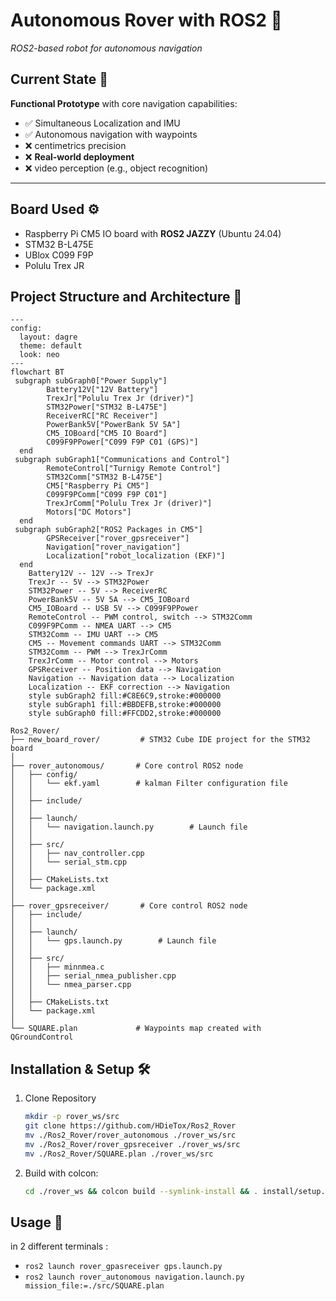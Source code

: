 # Autonomous Rover with ROS2 🚀  
*ROS2-based robot for autonomous navigation*

## Current State 🧪  
**Functional Prototype** with core navigation capabilities:  

- ✅ Simultaneous Localization and IMU
- ✅ Autonomous navigation with waypoints
- ❌ centimetrics precision
- ❌ **Real-world deployment**
- ❌ video perception (e.g., object recognition)  

---

## Board Used ⚙️
- Raspberry Pi CM5 IO board with **ROS2 JAZZY** (Ubuntu 24.04)
- STM32 B-L475E
- UBlox C099 F9P
- Polulu Trex JR 

## Project Structure and Architecture  📂

```mermaid
---
config:
  layout: dagre
  theme: default
  look: neo
---
flowchart BT
 subgraph subGraph0["Power Supply"]
        Battery12V["12V Battery"]
        TrexJr["Polulu Trex Jr (driver)"]
        STM32Power["STM32 B-L475E"]
        ReceiverRC["RC Receiver"]
        PowerBank5V["PowerBank 5V 5A"]
        CM5_IOBoard["CM5 IO Board"]
        C099F9PPower["C099 F9P C01 (GPS)"]
  end
 subgraph subGraph1["Communications and Control"]
        RemoteControl["Turnigy Remote Control"]
        STM32Comm["STM32 B-L475E"]
        CM5["Raspberry Pi CM5"]
        C099F9PComm["C099 F9P C01"]
        TrexJrComm["Polulu Trex Jr (driver)"]
        Motors["DC Motors"]
  end
 subgraph subGraph2["ROS2 Packages in CM5"]
        GPSReceiver["rover_gpsreceiver"]
        Navigation["rover_navigation"]
        Localization["robot_localization (EKF)"]
  end
    Battery12V -- 12V --> TrexJr
    TrexJr -- 5V --> STM32Power
    STM32Power -- 5V --> ReceiverRC
    PowerBank5V -- 5V 5A --> CM5_IOBoard
    CM5_IOBoard -- USB 5V --> C099F9PPower
    RemoteControl -- PWM control, switch --> STM32Comm
    C099F9PComm -- NMEA UART --> CM5
    STM32Comm -- IMU UART --> CM5
    CM5 -- Movement commands UART --> STM32Comm
    STM32Comm -- PWM --> TrexJrComm
    TrexJrComm -- Motor control --> Motors
    GPSReceiver -- Position data --> Navigation
    Navigation -- Navigation data --> Localization
    Localization -- EKF correction --> Navigation
    style subGraph2 fill:#C8E6C9,stroke:#000000
    style subGraph1 fill:#BBDEFB,stroke:#000000
    style subGraph0 fill:#FFCDD2,stroke:#000000

```

```
Ros2_Rover/
├── new_board_rover/         # STM32 Cube IDE project for the STM32 board
│
├── rover_autonomous/       # Core control ROS2 node
│   ├── config/
│   │   └── ekf.yaml        # kalman Filter configuration file
│   │
│   ├── include/
│   │
│   ├── launch/
│   │   └── navigation.launch.py        # Launch file
│   │
│   ├── src/
│   │   ├── nav_controller.cpp
│   │   └── serial_stm.cpp
│   │
│   ├── CMakeLists.txt
│   └── package.xml
│
├── rover_gpsreceiver/       # Core control ROS2 node
│   ├── include/
│   │
│   ├── launch/
│   │   └── gps.launch.py        # Launch file
│   │
│   ├── src/
│   │   ├── minnmea.c
│   │   ├── serial_nmea_publisher.cpp
│   │   └── nmea_parser.cpp
│   │
│   ├── CMakeLists.txt
│   └── package.xml
│
└── SQUARE.plan             # Waypoints map created with QGroundControl
```

## Installation & Setup 🛠️

1. Clone Repository
    ```bash 
    mkdir -p rover_ws/src
    git clone https://github.com/HDieTox/Ros2_Rover
    mv ./Ros2_Rover/rover_autonomous ./rover_ws/src
    mv ./Ros2_Rover/rover_gpsreceiver ./rover_ws/src
    mv ./Ros2_Rover/SQUARE.plan ./rover_ws/src
    ```
2. Build with colcon:
    ```bash 
    cd ./rover_ws && colcon build --symlink-install && . install/setup.bash
    ```
## Usage 🧭

in 2 different terminals : 

- `ros2 launch rover_gpasreceiver gps.launch.py`
- `ros2 launch rover_autonomous navigation.launch.py mission_file:=./src/SQUARE.plan`